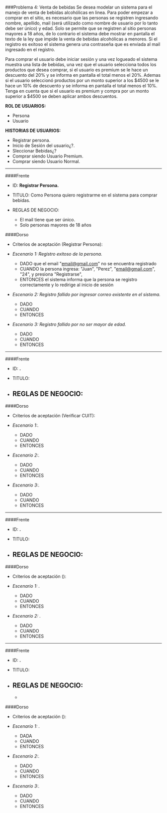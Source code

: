 ###Problema 4: Venta de bebidas
Se desea modelar un sistema para el manejo de venta de bebidas alcohólicas en linea. Para poder empezar a comprar en el sitio, es necesario que las personas se registren ingresando nombre, apellido, mail (será utilizado como nombre de usuario por lo tanto debe ser único) y edad. Solo se permite que se registren al sitio personas mayores a 18 años, de lo contrario el sistema debe mostrar en pantalla el texto de la ley que impide la venta de bebidas alcohólicas a menores. Si el registro es exitoso el sistema genera una contraseña que es enviada al mail ingresado en el registro.

Para comprar el usuario debe iniciar sesión y una vez logueado el sistema muestra una lista de bebidas, una vez que el usuario selecciona todos los productos que desea comprar, si el usuario es premium se le hace un descuento del 20% y se informa en pantalla el total menos el 20%. Ademas si el usuario seleccionó productos por un monto superior a los $4500 se le hace un 10% de descuento y se informa en pantalla el total menos el 10%. Tenga en cuenta que si el usuario es premium y compra por un monto superior a $4500 se deben aplicar ambos descuentos.

**ROL DE USUARIOS:**

- Persona
- Usuario

**HISTORIAS DE USUARIOS:**

- Registrar persona.
- Inicio de Sesión del usuario¿?.
- Sleccionar Bebidas¿?
- Comprar siendo Usuario Premium.
- Comprar siendo Usuario Normal.
___

####Frente
- ID: **Registrar Persona.**

- TITULO: Como Persona quiero registrarme en el sistema para comprar bebidas.

- REGLAS DE NEGOCIO:
	- El mail tiene que ser único.
	- Solo personas mayores de 18 años
	

####Dorso
- Criterios de aceptación (Registrar Persona):

- _Escenario 1: Registro exitoso de la persona._
	- DADO que el email "email@gmail.com" no se encuentra registrado
	- CUANDO la persona ingresa: "Juan", "Perez", "email@gmail.com", "24", y presiona "Registrarse",
	- ENTONCES el sistema informa que la persona se registro correctamente y lo redirige al inicio de sesión
	
- _Escenario 2: Registro fallido por ingresar correo existente en el sistema._ 
	- DADO 
	- CUANDO
	- ENTONCES
	
- _Escenario 3: Registro fallido por no ser mayor de edad._
	- DADO
	- CUANDO
	- ENTONCES

___

####Frente
- ID: **.**

- TITULO:

- REGLAS DE NEGOCIO: 
	- 
	
####Dorso
- Criterios de aceptación (Verificar CUIT):

- _Escenario 1:._
	- DADO 
	- CUANDO
	- ENTONCES
	
- _Escenario 2:._ 
	- DADO 
	- CUANDO
	- ENTONCES
	
- _Escenario 3:._ 
	- DADO 
	- CUANDO
	- ENTONCES
___

####Frente
- ID: **.**

- TITULO:

- REGLAS DE NEGOCIO:
	- 

####Dorso
- Criterios de aceptación ():

- _Escenario 1: ._
	- DADO 
	- CUANDO
	- ENTONCES
	
- _Escenario 2: ._ 
	- DADO 
	- CUANDO
	- ENTONCES
	
___

####Frente
- ID: **.**

- TITULO:

- REGLAS DE NEGOCIO: 
	- 
	- 
	
####Dorso
- Criterios de aceptación ():
- _Escenario 1: ._
	- DADA 
	- CUANDO
	- ENTONCES
	
- _Escenario 2:._ 
	- DADO 
	- CUANDO
	- ENTONCES
	
- _Escenario 3:._ 
	- DADO 
	- CUANDO
	- ENTONCES
